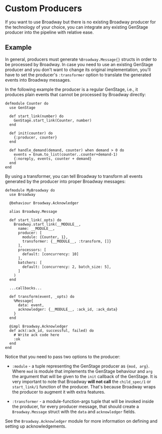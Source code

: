 # Custom Producers

If you want to use Broadway but there is no existing Broadway producer
for the technology of your choice, you can integrate any existing GenStage
producer into the pipeline with relative ease.

## Example

In general, producers must generate `%Broadway.Message{}` structs in order
to be processed by Broadway. In case you need to use an existing GenStage
producer and you don't want to change its original implementation,
you'll have to set the producer's `:transformer` option to translate the
generated events into Broadway messages.

In the following example the producer is a regular GenStage, i.e., it
produces plain events that cannot be processed by Broadway directly:

    defmodule Counter do
      use GenStage

      def start_link(number) do
        GenStage.start_link(Counter, number)
      end

      def init(counter) do
        {:producer, counter}
      end

      def handle_demand(demand, counter) when demand > 0 do
        events = Enum.to_list(counter..counter+demand-1)
        {:noreply, events, counter + demand}
      end
    end

By using a transformer, you can tell Broadway to transform all events
generated by the producer into proper Broadway messages:

    defmodule MyBroadway do
      use Broadway

      @behaviour Broadway.Acknowledger

      alias Broadway.Message

      def start_link(_opts) do
        Broadway.start_link(__MODULE__,
          name: __MODULE__,
          producer: [
            module: {Counter, 1},
            transformer: {__MODULE__, :transform, []}
          ],
          processors: [
            default: [concurrency: 10]
          ],
          batchers: [
            default: [concurrency: 2, batch_size: 5],
          ]
        )
      end

      ...callbacks...

      def transform(event, _opts) do
        %Message{
          data: event,
          acknowledger: {__MODULE__, :ack_id, :ack_data}
        }
      end

      @impl Broadway.Acknowledger
      def ack(:ack_id, successful, failed) do
        # Write ack code here
        :ok
      end
    end

Notice that you need to pass two options to the producer:

  * `:module` - a tuple representing the GenStage producer as `{mod, arg}`.
    Where `mod` is module that implements the GenStage behaviour and `arg`
    the argument that will be given to the `init` callback of the GenStage.
    It is very important to note that Broadway **will not call** the
    `child_spec/1` or `start_link/1` function of the producer. That's
    because Broadway wraps the producer to augment it with extra features.

  * `:transformer` - a module-function-args tuple that will be invoked
    inside the producer, for every producer message, that should create
    a `Broadway.Message` struct with the `data` and `acknowledger` fields.

See the `Broadway.Acknowledger` module for more information on defining
and setting up acknowledgements.
